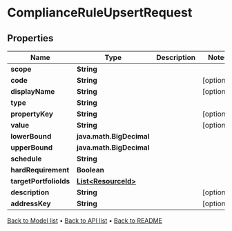 

# ComplianceRuleUpsertRequest


## Properties

| Name | Type | Description | Notes |
|------------ | ------------- | ------------- | -------------|
|**scope** | **String** |  |  |
|**code** | **String** |  |  [optional] |
|**displayName** | **String** |  |  [optional] |
|**type** | **String** |  |  |
|**propertyKey** | **String** |  |  [optional] |
|**value** | **String** |  |  [optional] |
|**lowerBound** | **java.math.BigDecimal** |  |  |
|**upperBound** | **java.math.BigDecimal** |  |  |
|**schedule** | **String** |  |  |
|**hardRequirement** | **Boolean** |  |  |
|**targetPortfolioIds** | [**List&lt;ResourceId&gt;**](ResourceId.md) |  |  |
|**description** | **String** |  |  [optional] |
|**addressKey** | **String** |  |  [optional] |



[Back to Model list](../README.md#documentation-for-models) &#8226; [Back to API list](../README.md#documentation-for-api-endpoints) &#8226; [Back to README](../README.md)


